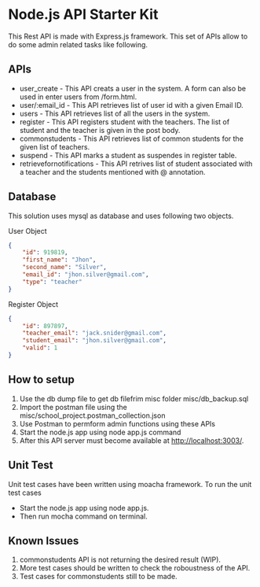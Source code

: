 # Node.js API Starter Kit

This Rest API is made with Express.js framework. This set of APIs allow to do some admin related tasks like following.

## APIs
* user_create - This API creats a user in the system. A form can also be used in enter users from /form.html.
* user/:email_id - This API retrieves list of user id with a given Email ID.
* users - This API retrieves list of all the users in the system.
* register - This API registers student with the teachers. The list of student and the teacher is given in the post body.
* commonstudents - This API retrieves list of common students for the given list of teachers.
* suspend - This API marks a student as suspendes in register table.
* retrievefornotifications - This API retrives list of student associated with a teacher and the students mentioned with @ annotation.

## Database
This solution uses mysql as database and uses following two objects. 

User Object
```json
{
	"id": 919819,
	"first_name": "Jhon",
	"second_name": "Silver",
	"email_id": "jhon.silver@gmail.com",
	"type": "teacher"
}
```
Register Object
```json
{
	"id": 897897,
	"teacher_email": "jack.snider@gmail.com",
	"student_email": "jhon.silver@gmail.com",
	"valid": 1
}
```

## How to setup
1) Use the db dump file to get db filefrim misc folder misc/db_backup.sql
2) Import the postman file using the misc/school_project.postman_collection.json
3) Use Postman to permform admin functions using these APIs
4) Start the node.js app using node app.js command
5) After this API server must become available at [http://localhost:3003/](http://localhost:3003/).

## Unit Test
Unit test cases have been written using moacha framework. To run the unit test cases
* Start the node.js app using node app.js.
* Then run mocha command on terminal.

## Known Issues
1) commonstudents API is not returning the desired result (WIP).
2) More test cases should be written to check the roboustness of the API.
3) Test cases for commonstudents still to be made.